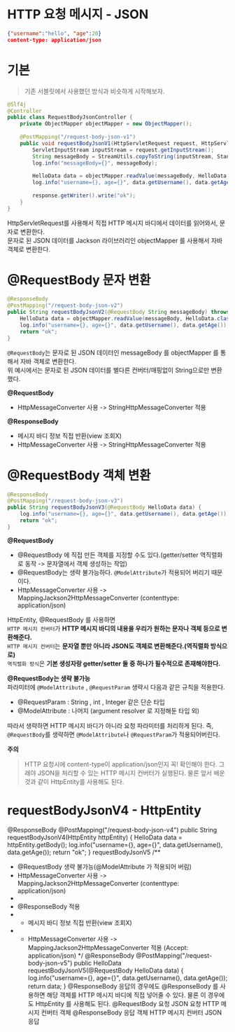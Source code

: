 HTTP 요청 메시지 - JSON 
========================   
```json
{"username":"hello", "age":20}
content-type: application/json
```

# 기본 
> 기존 서블릿에서 사용했던 방식과 비슷하게 시작해보자.

```java
@Slf4j
@Controller
public class RequestBodyJsonController {
    private ObjectMapper objectMapper = new ObjectMapper();
    
    @PostMapping("/request-body-json-v1")
    public void requestBodyJsonV1(HttpServletRequest request, HttpServletResponse response) throws IOException {
        ServletInputStream inputStream = request.getInputStream();
        String messageBody = StreamUtils.copyToString(inputStream, StandardCharsets.UTF_8);
        log.info("messageBody={}", messageBody);
        
        HelloData data = objectMapper.readValue(messageBody, HelloData.class);
        log.info("username={}, age={}", data.getUsername(), data.getAge());
        
        response.getWriter().write("ok");
    }
}
```
HttpServletRequest를 사용해서 직접 HTTP 메시지 바디에서 데이터를 읽어와서, 문자로 변환한다.    
문자로 된 JSON 데이터를 Jackson 라이브러리인 objectMapper 를 사용해서 자바 객체로 변환한다.

# @RequestBody 문자 변환
```java
@ResponseBody
@PostMapping("/request-body-json-v2")
public String requestBodyJsonV2(@RequestBody String messageBody) throws IOException {
    HelloData data = objectMapper.readValue(messageBody, HelloData.class);
    log.info("username={}, age={}", data.getUsername(), data.getAge());
    return "ok";
}
```
`@RequestBody`는 문자로 된 JSON 데이터인 messageBody 를 objectMapper 를 통해서 자바 객체로 변환한다.    
위 예시에서는 문자로 된 JSON 데이터를 별다른 컨버터/매핑없이 String으로만 변환했다.          
      
**@RequestBody**     
* HttpMessageConverter 사용 -> StringHttpMessageConverter 적용     
      
**@ResponseBody**
* 메시지 바디 정보 직접 반환(view 조회X)    
* HttpMessageConverter 사용 -> StringHttpMessageConverter 적용    
       
# @RequestBody 객체 변환
```java
@ResponseBody
@PostMapping("/request-body-json-v3")
public String requestBodyJsonV3(@RequestBody HelloData data) {
    log.info("username={}, age={}", data.getUsername(), data.getAge());
    return "ok";
}
```
  
**@RequestBody**           
* @RequestBody 에 직접 만든 객체를 지정할 수도 있다.(getter/setter 역직렬화로 동작 -> 문자열에서 객체 생성하는 작업)               
* @RequestBody는 생략 불가능하다. `@ModelAttribute`가 적용되어 버리기 때문이다.           
* HttpMessageConverter 사용 -> MappingJackson2HttpMessageConverter (contenttype: application/json)        
   
HttpEntity, @RequestBody 를 사용하면    
`HTTP 메시지 컨버터`가 **HTTP 메시지 바디의 내용을 우리가 원하는 문자나 객체 등으로 변환해준다.**      
`HTTP 메시지 컨버터`는 **문자열 뿐만 아니라 JSON도 객체로 변환해준다.(역직렬화 방식으로)**      
`역직렬화 방식`은 **기본 생성자랑 getter/setter 둘 중 하나가 필수적으로 존재해야한다.**    
   
**@RequestBody는 생략 불가능**         
파라미터에 `@ModelAttribute` , `@RequestParam` 생략시 다음과 같은 규칙을 적용한다.   
   
* @RequestParam : String , int , Integer 같은 단순 타입
* @ModelAttribute : 나머지 (argument resolver 로 지정해둔 타입 외)

따라서 생략하면 HTTP 메시지 바디가 아니라 요청 파라미터를 처리하게 된다.
즉, `@RequestBody`를 생략하면 `@ModelAttribute`나 `@RequestParam`가 적용되어버린다.

**주의**   
> HTTP 요청시에 content-type이 application/json인지 꼭! 확인해야 한다. 그래야 JSON을 처리할 수
있는 HTTP 메시지 컨버터가 실행된다.
물론 앞서 배운 것과 같이 HttpEntity를 사용해도 된다.

# requestBodyJsonV4 - HttpEntity
@ResponseBody
@PostMapping("/request-body-json-v4")
public String requestBodyJsonV4(HttpEntity<HelloData> httpEntity) {
 HelloData data = httpEntity.getBody();
 log.info("username={}, age={}", data.getUsername(), data.getAge());
 return "ok";
}
requestBodyJsonV5
/**
 * @RequestBody 생략 불가능(@ModelAttribute 가 적용되어 버림)
 * HttpMessageConverter 사용 -> MappingJackson2HttpMessageConverter (contenttype: application/json)
 *
 * @ResponseBody 적용
 * - 메시지 바디 정보 직접 반환(view 조회X)
 * - HttpMessageConverter 사용 -> MappingJackson2HttpMessageConverter 적용
(Accept: application/json)
 */
@ResponseBody
@PostMapping("/request-body-json-v5")
public HelloData requestBodyJsonV5(@RequestBody HelloData data) {
 log.info("username={}, age={}", data.getUsername(), data.getAge());
 return data;
}
@ResponseBody
응답의 경우에도 @ResponseBody 를 사용하면 해당 객체를 HTTP 메시지 바디에 직접 넣어줄 수 있다.
물론 이 경우에도 HttpEntity 를 사용해도 된다.
@RequestBody 요청
JSON 요청 HTTP 메시지 컨버터 객체
@ResponseBody 응답
객체 HTTP 메시지 컨버터 JSON 응답
